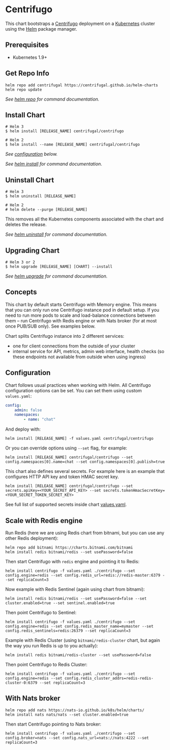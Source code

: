 # Centrifugo

This chart bootstraps a [Centrifugo](https://centrifugal.github.io/centrifugo/) deployment on a [Kubernetes](http://kubernetes.io) cluster using the [Helm](https://helm.sh) package manager.

## Prerequisites

- Kubernetes 1.9+

## Get Repo Info

```console
helm repo add centrifugal https://centrifugal.github.io/helm-charts
helm repo update
```

_See [helm repo](https://helm.sh/docs/helm/helm_repo/) for command documentation._

## Install Chart

```console
# Helm 3
$ helm install [RELEASE_NAME] centrifugal/centrifugo

# Helm 2
$ helm install --name [RELEASE_NAME] centrifugal/centrifugo
```

_See [configuration](#configuration) below._

_See [helm install](https://helm.sh/docs/helm/helm_install/) for command documentation._

## Uninstall Chart

```console
# Helm 3
$ helm uninstall [RELEASE_NAME]

# Helm 2
# helm delete --purge [RELEASE_NAME]
```

This removes all the Kubernetes components associated with the chart and deletes the release.

_See [helm uninstall](https://helm.sh/docs/helm/helm_uninstall/) for command documentation._

## Upgrading Chart

```console
# Helm 3 or 2
$ helm upgrade [RELEASE_NAME] [CHART] --install
```

_See [helm upgrade](https://helm.sh/docs/helm/helm_upgrade/) for command documentation._

## Concepts

This chart by default starts Centrifugo with Memory engine. This means that you can only run one Centrifugo instance pod in default setup. If you need to run more pods to scale and load-balance connections between them – run Centrifugo with Redis engine or with Nats broker (for at most once PUB/SUB only). See examples below.

Chart splits Centrifugo instance into 2 different services:

* one for client connections from the outside of your cluster
* internal service for API, metrics, admin web interface, health checks (so these endpoints not available from outside when using ingress)

## Configuration

Chart follows usual practices when working with Helm. All Centrifugo configuration options can be set. You can set them using custom `values.yaml`:

```yaml
config:
    admin: false
    namespaces:
        - name: "chat"
```

And deploy with:

```
helm install [RELEASE_NAME] -f values.yaml centrifugal/centrifugo
```

Or you can override options using `--set` flag, for example:

```
helm install [RELEASE_NAME] centrifugal/centrifugo --set config.namespaces[0].name=chat --set config.namespaces[0].publish=true
```

This chart also defines several secrets. For example here is an example that configures HTTP API key and token HMAC secret key.

```
helm install [RELEASE_NAME] centrifugal/centrifugo --set secrets.apiKey=<YOUR_SECRET_API_KEY> --set secrets.tokenHmacSecretKey=<YOUR_SECRET_TOKEN_SECRET_KEY> 
```

See full list of supported secrets inside chart [values.yaml](https://github.com/centrifugal/helm-charts/blob/master/charts/centrifugo/values.yaml).

## Scale with Redis engine

Run Redis (here we are using Redis chart from bitnami, but you can use any other Redis deployment):

```
helm repo add bitnami https://charts.bitnami.com/bitnami
helm install redis bitnami/redis --set usePassword=false
```

Then start Centrifugo with `redis` engine and pointing it to Redis:

```
helm install centrifugo -f values.yaml ./centrifugo --set config.engine=redis --set config.redis_url=redis://redis-master:6379 --set replicaCount=3
```

Now example with Redis Sentinel (again using chart from bitnami):

```
helm install redis bitnami/redis --set usePassword=false --set cluster.enabled=true --set sentinel.enabled=true
```

Then point Centrifugo to Sentinel:

```
helm install centrifugo -f values.yaml ./centrifugo --set config.engine=redis --set config.redis_master_name=mymaster --set config.redis_sentinels=redis:26379 --set replicaCount=3
```

Example with Redis Cluster (using `bitnami/redis-cluster` chart, but again the way you run Redis is up to you actually):

```
helm install redis bitnami/redis-cluster --set usePassword=false
```

Then point Centrifugo to Redis Cluster:

```
helm install centrifugo -f values.yaml ./centrifugo --set config.engine=redis --set config.redis_cluster_addrs=redis-redis-cluster-0:6379 --set replicaCount=3
```

## With Nats broker

```
helm repo add nats https://nats-io.github.io/k8s/helm/charts/
helm install nats nats/nats --set cluster.enabled=true
```

Then start Centrifugo pointing to Nats broker:

```
helm install centrifugo -f values.yaml ./centrifugo --set config.broker=nats --set config.nats_url=nats://nats:4222 --set replicaCount=3
```
